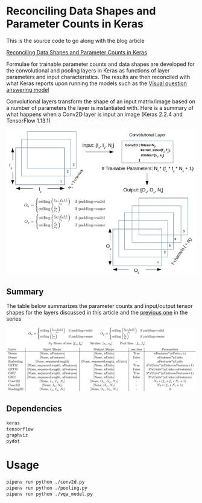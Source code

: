 # Reconciling Data Shapes and Parameter Counts in Keras

This is the source code to go along with the blog article

[Reconciling Data Shapes and Parameter Counts in Keras](http://xplordat.com/2019/06/06/flowing-tensors-and-heaping-parameters-in-deep-learning/)

Formulae for trainable parameter counts and data shapes are developed for the convolutional and pooling layers in Keras as functions of layer parameters and input characteristics. The results are then reconciled with what Keras reports upon running the models such as the [Visual question answering model](https://keras.io/getting-started/functional-api-guide/#visual-question-answering-model)

Convolutional layers transform the shape of an input matrix/image based on a number of parameters the layer is instantiated with. Here is a summary of what happens when a Conv2D layer is input an image (Keras 2.2.4 and TensorFlow 1.13.1)

![CNN Image Conversion](./images/cnn-image-conversion.jpg "Image massaging by CNN")

## Summary

The table below summarizes the parameter counts and input/output tensor shapes for the layers discussed in this article and the [previous one](http://xplordat.com/2019/06/06/flowing-tensors-and-heaping-parameters-in-deep-learning/ "Flowing Tensors and Heaping Parameters in Deep Learning") in the series

![Summary findings](./images/table.jpg "Summary findings")

## Dependencies

	keras
	tensorflow
	graphviz
	pydot

# Usage

	pipenv run python ./conv2d.py
	pipenv run python ./pooling.py
	pipenv run python ./vqa_model.py

